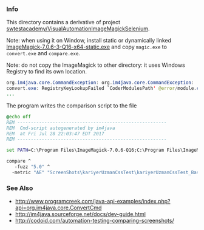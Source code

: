 ### Info

This directory contains a derivative of project [swtestacademy/VisualAutomationImageMagickSelenium](https://github.com/swtestacademy/VisualAutomationImageMagickSelenium).

Note: when using it on Window, install static or dynamically linked [ImageMagick-7.0.6-3-Q16-x64-static.exe](https://www.imagemagick.org/script/download.php)
and copy `magic.exe` to `convert.exe` and `compare.exe`. 

Note: do not copy the ImageMagick to other directory: it uses Windows Registry to find its own location.
```java
org.im4java.core.CommandException: org.im4java.core.CommandException:
convert.exe: RegistryKeyLookupFailed `CoderModulesPath' @error/module.c/GetMagickModulePath/657.
...
```

The program writes the comparison script to the file
```cmd
@echo off
REM -------------------------------------------------------
REM  Cmd-script autogenerated by im4java
REM  at Fri Jul 28 22:03:47 EDT 2017
REM -------------------------------------------------------

set PATH=C:\Program Files\ImageMagick-7.0.6-Q16;C:\Program Files\ImageMagick-7.0.6-Q16;%PATH%

compare ^
   -fuzz "5.0" ^
  -metric "AE" "ScreenShots\kariyerUzmanCssTest\kariyerUzmanCssTest_Baseline.png" "ScreenShots\kariyerUzmanCssTest\kariyerUzmanCssTest_Actual.png" "ScreenShots\kariyerUzmanCssTest\kariyerUzmanCssTest_Diff.png"

```
### See Also

* http://www.programcreek.com/java-api-examples/index.php?api=org.im4java.core.ConvertCmd
* http://im4java.sourceforge.net/docs/dev-guide.html
* http://codoid.com/automation-testing-comparing-screenshots/ 